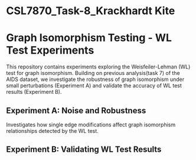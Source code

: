 # CSL7870_Task-8_Krackhardt Kite
# Graph Isomorphism Testing - WL Test Experiments

This repository contains experiments exploring the Weisfeiler-Lehman (WL) test for graph isomorphism. Building on previous analysis(task 7) of the AIDS dataset, we investigate the robustness of graph isomorphism under small perturbations (Experiment A) and validate the accuracy of WL test results (Experiment B).

## Experiment A: Noise and Robustness
Investigates how single edge modifications affect graph isomorphism relationships detected by the WL test.


## Experiment B: Validating WL Test Results
